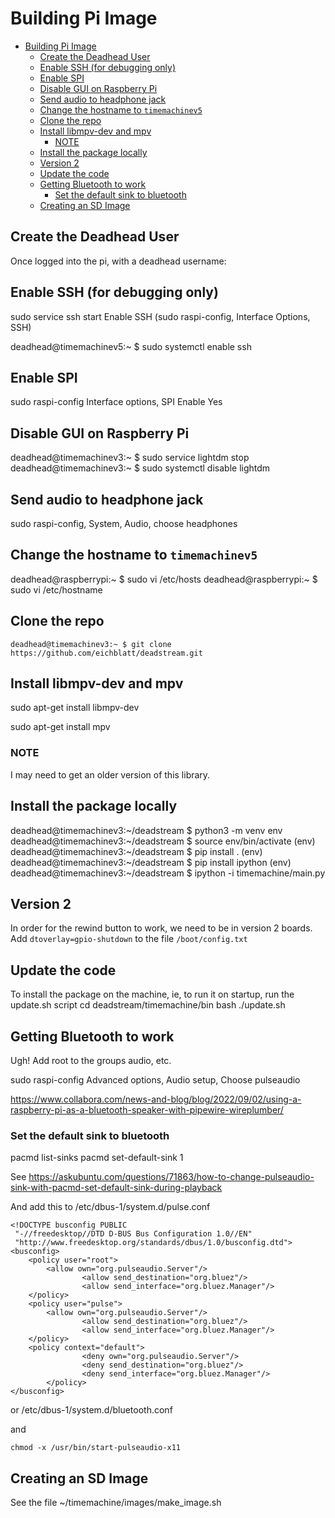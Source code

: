 # Building Pi Image

- [Building Pi Image](#building-pi-image)
  - [Create the Deadhead User](#create-the-deadhead-user)
  - [Enable SSH (for debugging only)](#enable-ssh-for-debugging-only)
  - [Enable SPI](#enable-spi)
  - [Disable GUI on Raspberry Pi](#disable-gui-on-raspberry-pi)
  - [Send audio to headphone jack](#send-audio-to-headphone-jack)
  - [Change the hostname to `timemachinev5`](#change-the-hostname-to-timemachinev5)
  - [Clone the repo](#clone-the-repo)
  - [Install libmpv-dev and mpv](#install-libmpv-dev-and-mpv)
    - [NOTE](#note)
  - [Install the package locally](#install-the-package-locally)
  - [Version 2](#version-2)
  - [Update the code](#update-the-code)
  - [Getting Bluetooth to work](#getting-bluetooth-to-work)
    - [Set the default sink to bluetooth](#set-the-default-sink-to-bluetooth)
  - [Creating an SD Image](#creating-an-sd-image)

## Create the Deadhead User

Once logged into the pi, with a deadhead username:

## Enable SSH (for debugging only)

sudo service ssh start
Enable SSH (sudo raspi-config, Interface Options, SSH)

deadhead@timemachinev5:~ $ sudo systemctl enable ssh

## Enable SPI

sudo raspi-config
Interface options, SPI
Enable Yes

## Disable GUI on Raspberry Pi

deadhead@timemachinev3:~ $ sudo service lightdm stop
deadhead@timemachinev3:~ $ sudo systemctl disable lightdm

## Send audio to headphone jack

sudo raspi-config, System, Audio, choose headphones

## Change the hostname to `timemachinev5`

deadhead@raspberrypi:~ $ sudo vi /etc/hosts
deadhead@raspberrypi:~ $ sudo vi /etc/hostname

## Clone the repo

`
deadhead@timemachinev3:~ $ git clone https://github.com/eichblatt/deadstream.git
`

## Install libmpv-dev and mpv

sudo apt-get install libmpv-dev

sudo apt-get install mpv

### NOTE

I may need to get an older version of this library.

## Install the package locally

deadhead@timemachinev3:~/deadstream $ python3 -m venv env
deadhead@timemachinev3:~/deadstream $ source env/bin/activate
(env) deadhead@timemachinev3:~/deadstream $ pip install .
(env) deadhead@timemachinev3:~/deadstream $ pip install ipython
(env) deadhead@timemachinev3:~/deadstream $ ipython -i timemachine/main.py

## Version 2

In order for the rewind button to work, we need to be in version 2 boards.
Add `dtoverlay=gpio-shutdown` to the file `/boot/config.txt`

## Update the code

To install the package on the machine, ie, to run it on startup, run the update.sh script
cd deadstream/timemachine/bin
bash ./update.sh

## Getting Bluetooth to work

Ugh!
Add root to the groups audio, etc.

sudo raspi-config
Advanced options, Audio setup, Choose pulseaudio

<https://www.collabora.com/news-and-blog/blog/2022/09/02/using-a-raspberry-pi-as-a-bluetooth-speaker-with-pipewire-wireplumber/>

### Set the default sink to bluetooth

pacmd list-sinks
pacmd set-default-sink 1

See <https://askubuntu.com/questions/71863/how-to-change-pulseaudio-sink-with-pacmd-set-default-sink-during-playback>

And add this to /etc/dbus-1/system.d/pulse.conf

```
<!DOCTYPE busconfig PUBLIC
 "-//freedesktop//DTD D-BUS Bus Configuration 1.0//EN"
 "http://www.freedesktop.org/standards/dbus/1.0/busconfig.dtd">
<busconfig>
	<policy user="root">
		<allow own="org.pulseaudio.Server"/>
                <allow send_destination="org.bluez"/>
                <allow send_interface="org.bluez.Manager"/>
	</policy>
	<policy user="pulse">
		<allow own="org.pulseaudio.Server"/>
                <allow send_destination="org.bluez"/>
                <allow send_interface="org.bluez.Manager"/>
	</policy>
	<policy context="default">
                <deny own="org.pulseaudio.Server"/>
                <deny send_destination="org.bluez"/>
                <deny send_interface="org.bluez.Manager"/>
        </policy>
</busconfig>
```
or  /etc/dbus-1/system.d/bluetooth.conf

and

`chmod -x /usr/bin/start-pulseaudio-x11`
## Creating an SD Image

See the file ~/timemachine/images/make_image.sh
